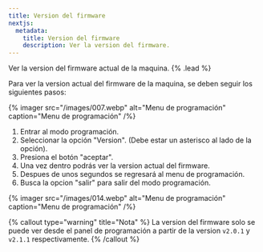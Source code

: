 ```yaml
---
title: Version del firmware
nextjs:
  metadata:
    title: Version del firmware
    description: Ver la version del firmware.
---
```


Ver la version del firmware actual de la maquina. {% .lead %}

Para ver la version actual del firmware de la maquina, se deben seguir los siguientes pasos:

{% imager src="/images/007.webp" alt="Menu de programación" caption="Menu de programación" /%}

1. Entrar al modo programación.
2. Seleccionar la opción "Version". (Debe estar un asterisco al lado de la opción).
3. Presiona el botón "aceptar".
4. Una vez dentro podrás ver la version actual del firmware.
5. Despues de unos segundos se regresará al menu de programación.
6. Busca la opcion "salir" para salir del modo programación.

{% imager src="/images/014.webp" alt="Menu de programación" caption="Menu de programación" /%}

{% callout type="warning" title="Nota" %}
La version del firmware solo se puede ver desde el panel de programación a partir de la version ```v2.0.1```
y ```v2.1.1``` respectivamente.
{% /callout %}
